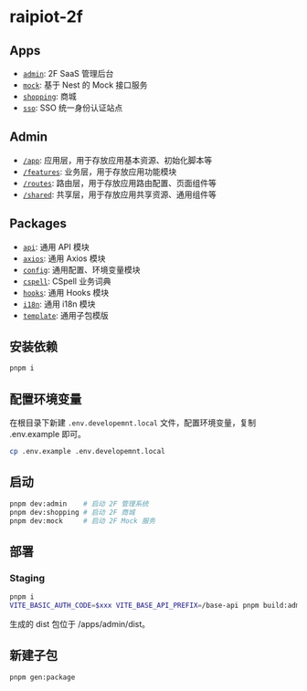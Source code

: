 # raipiot-2f

## Apps

- [`admin`](apps/admin/): 2F SaaS 管理后台
- [`mock`](apps/mock/): 基于 Nest 的 Mock 接口服务
- [`shopping`](apps/shopping/): 商城
- [`sso`](apps/sso/): SSO 统一身份认证站点

## Admin

- [`/app`](apps/admin/src/app/): 应用层，用于存放应用基本资源、初始化脚本等
- [`/features`](apps/admin/src/features/): 业务层，用于存放应用功能模块
- [`/routes`](apps/admin/src/routes/): 路由层，用于存放应用路由配置、页面组件等
- [`/shared`](apps/adin/src/shared/): 共享层，用于存放应用共享资源、通用组件等

## Packages

- [`api`](packages/api/): 通用 API 模块
- [`axios`](packages/axios/): 通用 Axios 模块
- [`config`](packages/config/): 通用配置、环境变量模块
- [`cspell`](packages/cspell/): CSpell 业务词典
- [`hooks`](packages/hooks/): 通用 Hooks 模块
- [`i18n`](packages/i18n/): 通用 i18n 模块
- [`template`](packages/template/): 通用子包模版

## 安装依赖

```bash
pnpm i
```

## 配置环境变量

在根目录下新建 `.env.developemnt.local` 文件，配置环境变量，复制 .env.example 即可。

```bash
cp .env.example .env.developemnt.local
```

## 启动

```bash
pnpm dev:admin    # 启动 2F 管理系统
pnpm dev:shopping # 启动 2F 商城
pnpm dev:mock     # 启动 2F Mock 服务
```

## 部署

### Staging

```bash
pnpm i
VITE_BASIC_AUTH_CODE=$xxx VITE_BASE_API_PREFIX=/base-api pnpm build:admin:staging
```

生成的 dist 包位于 /apps/admin/dist。

## 新建子包

```bash
pnpm gen:package
```
